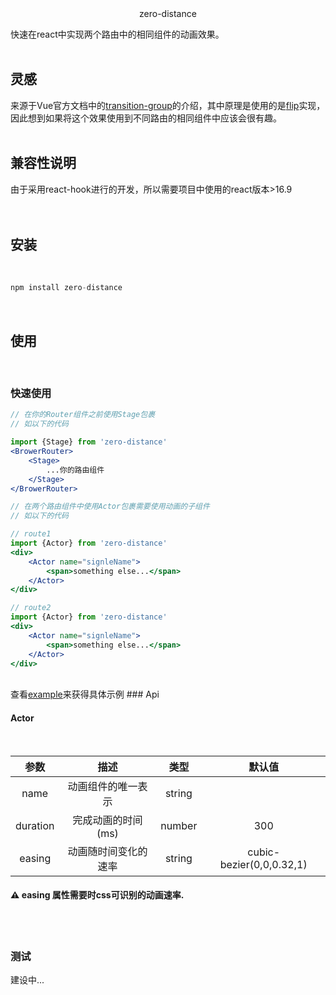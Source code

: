 <br>
<br>
<p align="center" >
	zero-distance
</p>
快速在react中实现两个路由中的相同组件的动画效果。
<br>
<br>

## 灵感
来源于Vue官方文档中的<a href="https://cn.vuejs.org/v2/guide/transitions.html">transition-group</a>的介绍，其中原理是使用的是<a href="https://aerotwist.com/blog/flip-your-animations/">flip</a>实现，因此想到如果将这个效果使用到不同路由的相同组件中应该会很有趣。
<br>
<br>

## 兼容性说明
由于采用react-hook进行的开发，所以需要项目中使用的react版本>16.9	
<br>
<br>

## 安装
<br>

```js
npm install zero-distance
```
<br>

## 使用
<br>

### 快速使用
```jsx
// 在你的Router组件之前使用Stage包裹
// 如以下的代码

import {Stage} from 'zero-distance'
<BrowerRouter>
	<Stage>
		...你的路由组件
	</Stage>
</BrowerRouter>

// 在两个路由组件中使用Actor包裹需要使用动画的子组件
// 如以下的代码

// route1
import {Actor} from 'zero-distance'
<div>
	<Actor name="signleName">
		<span>something else...</span>
	</Actor>
</div>

// route2
import {Actor} from 'zero-distance'
<div>
	<Actor name="signleName">
		<span>something else...</span>
	</Actor>
</div>
```
<br />
查看<a href="https://github.com/chaserzz/zero-distance/tree/main/example">example</a>来获得具体示例
### Api
<br />

#### Actor
<br />

| 参数    | 描述 | 类型          |  默认值   |
| :---:       |    :----:   |    :---:      |    :---:   |
| name   | 动画组件的唯一表示  | string   |          |
| duration   | 完成动画的时间(ms)  | number   |     300     |
| easing   | 动画随时间变化的速率  | string   |     cubic-bezier(0,0,0.32,1)     |

#### ⚠️ easing 属性需要时css可识别的动画速率.
<br />
<br />

### 测试

建设中...

### 
<br />